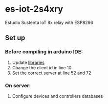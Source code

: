 # es-iot-2s4xry

Estudio Sustenta IoT 8x relay with ESP8266

## Set up

### Before compiling in arduino IDE:

1. Update [libraries](https://github.com/roy-mdr/es-iot-libs)
1. Change the client id in line 10
1. Set the correct server at line 52 and 72

### On server:

1. Configure devices and controllers databases
